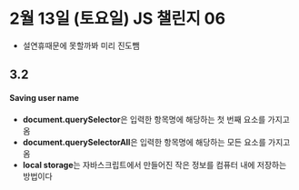 # 2월 13일 (토요일) JS 챌린지 06
- 설연휴때문에 못할까봐 미리 진도뺌

## 3.2
#### Saving user name
- **document.querySelector**은 입력한 항목명에 해당하는 첫 번째 요소를 가지고 옴
- **document.querySelectorAll**은 입력한 항목명에 해당하는 모든 요소를 가지고 옴
- **local storage**는 자바스크립트에서 만들어진 작은 정보를 컴퓨터 내에 저장하는 방법이다